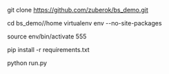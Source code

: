 git clone https://github.com/zuberok/bs_demo.git

cd bs_demo//home
virtualenv env --no-site-packages

source env/bin/activate 555

pip install -r requirements.txt

python run.py

